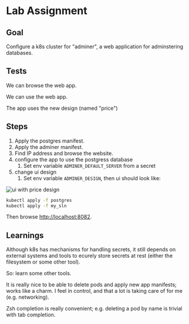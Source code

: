# Lab Assignment

## Goal

Configure a k8s cluster for "adminer", a web application for adminstering databases.


## Tests

We can browse the web app.

We can use the web app.

The app uses the new design (named "price")

## Steps

1. Apply the postgres manifest.
2. Apply the adminer manifest.
3. Find IP address and browse the website.
4. configure the app to use the postgress database
   1. Set env variable `ADMINER_DEFAULT_SERVER` from a secret
5. change ui design
   1. Set env variable `ADMINER_DESIGN`, then ui should look like: 

![ui with price design](./solution/adminer.png)

```bash
kubectl apply -f postgres
kubectl apply -f my_sln
```

Then browse <http://localhost:8082>.

## Learnings

Although k8s has mechanisms for handling secrets, it still depends on external systems and tools to ecurely store secrets at rest (either the filesystem or some other tool).

So: learn some other tools.

It is really nice to be able to delete pods and apply new app manifests; works like a charm. I feel in control, and that a lot is taking care of for me (e.g. networking).

Zsh completion is really convenient; e.g. deleting a pod by name is trivial with tab completion.
